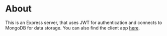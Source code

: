 # About

This is an Express server, that uses JWT for authentication and connects to MongoDB for data storage. You can also find the client app [here](https://github.com/zilkupcin/invoice-app-client).

